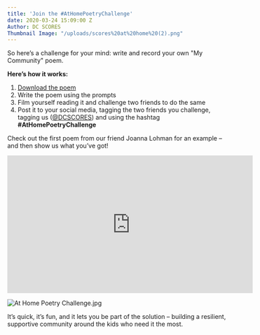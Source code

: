 ```yaml
---
title: 'Join the #AtHomePoetryChallenge'
date: 2020-03-24 15:09:00 Z
Author: DC SCORES
Thumbnail Image: "/uploads/scores%20at%20home%20(2).png"
---
```


So here’s a challenge for your mind:  write and record your own "My Community" poem.

**Here’s how it works:**
1. [Download the poem](https://drive.google.com/file/d/1YhpoKBdyQl0DUS74bKS3KKZFymkr8Wey/view?usp=sharing)
2. Write the poem using the prompts
3. Film yourself reading it and challenge two friends to do the same
4. Post it to your social media, tagging the two friends you challenge, tagging us ([@DCSCORES](http://twitter.com/dcscores)) and using the hashtag **#AtHomePoetryChallenge**





Check out the first poem from our friend Joanna Lohman for an example – and then show us what you’ve got! 

<iframe width="560" height="315" src="https://www.youtube.com/embed/iEgaNZ9hggc" frameborder="0" allow="accelerometer; autoplay; encrypted-media; gyroscope; picture-in-picture" allowfullscreen></iframe>

![At Home Poetry Challenge.jpg](/uploads/At%20Home%20Poetry%20Challenge.jpg)

It’s quick, it’s fun, and it lets you be part of the solution – building a resilient, supportive community around the kids who need it the most.